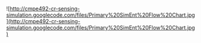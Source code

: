 ![http://cmpe492-cr-sensing-simulation.googlecode.com/files/Primary%20SimEnt%20Flow%20Chart.jpg](http://cmpe492-cr-sensing-simulation.googlecode.com/files/Primary%20SimEnt%20Flow%20Chart.jpg)